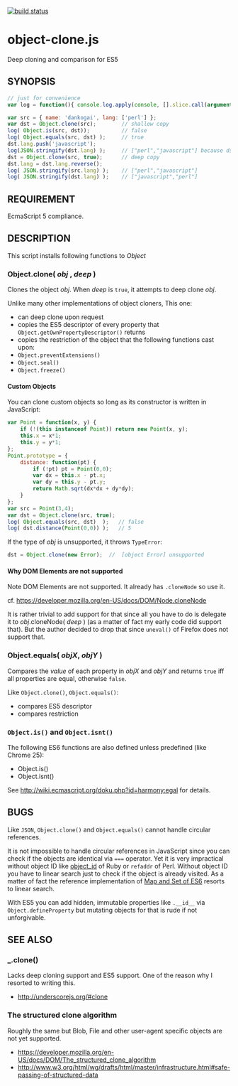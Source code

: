 [![build status](https://secure.travis-ci.org/dankogai/js-object-clone.png)](http://travis-ci.org/dankogai/js-object-clone)

object-clone.js
===============

Deep cloning and comparison for ES5

SYNOPSIS
--------
````javascript
// just for convenience
var log = function(){ console.log.apply(console, [].slice.call(arguments)) };
````
````javascript
var src = { name: 'dankogai', lang: ['perl'] };
var dst = Object.clone(src);        // shallow copy
log( Object.is(src, dst));          // false
log( Object.equals(src, dst) );     // true
dst.lang.push('javascript');
log(JSON.stringify(dst.lang) );     // ["perl","javascript"] because dst is shallow-copied
dst = Object.clone(src, true);      // deep copy
dst.lang = dst.lang.reverse();
log( JSON.stringify(src.lang) );    // ["perl","javascript"]
log( JSON.stringify(dst.lang) );    // ["javascript","perl"]
````

REQUIREMENT
-----------

EcmaScript 5 compliance.

DESCRIPTION
-----------

This script installs following functions to *Object*

### Object.clone( _obj_ , _deep_ )

Clones the object _obj_.  When _deep_ is `true`, it attempts to deep clone _obj_.

Unlike many other implementations of object cloners,  This one:

+ can deep clone upon request
+ copies the ES5 descriptor of every property that `Object.getOwnPropertyDescriptor()` returns
+ copies the restriction of the object that the following functions cast upon:
 + `Object.preventExtensions()`
 + `Object.seal()`
 + `Object.freeze()`

#### Custom Objects

You can clone custom objects so long as its constructor is written in JavaScript:

````javascript
var Point = function(x, y) {
    if (!(this instanceof Point)) return new Point(x, y);
    this.x = x*1;
    this.y = y*1;
};
Point.prototype = {
    distance: function(pt) {
        if (!pt) pt = Point(0,0);
        var dx = this.x - pt.x;
        var dy = this.y - pt.y;
        return Math.sqrt(dx*dx + dy*dy);
    }
};
var src = Point(3,4);
var dst = Object.clone(src, true);
log( Object.equals(src, dst)  );   // false
log( dst.distance(Point(0,0)) );   // 5
````

If the type of _obj_ is unsupported, it throws `TypeError`:

````javascript
dst = Object.clone(new Error);  //  [object Error] unsupported
````
#### Why DOM Elements are not supported

Note DOM Elements are not supported.  It already has `.cloneNode` so use it.

cf. https://developer.mozilla.org/en-US/docs/DOM/Node.cloneNode

It is rather trivial to add support for that since all you have to do is delegate it to _obj_.cloneNode( _deep_ ) (as a matter of fact my early code did support that).  But the author decided to drop that since `uneval()` of Firefox does not support that.

### Object.equals( _objX_, _objY_ )

Compares the _value_ of each property in _objX_ and _objY_ and returns `true` iff all properties are equal, otherwise `false`.

Like `Object.clone()`, `Object.equals()`:

+ compares ES5 descriptor
+ compares restriction

### `Object.is()` and `Object.isnt()`

The following ES6 functions are also defined unless predefined (like Chrome 25):

+ Object.is()
+ Object.isnt()

See http://wiki.ecmascript.org/doku.php?id=harmony:egal for details.

BUGS
----

Like `JSON`, `Object.clone()` and `Object.equals()` cannot handle circular references.

It is not impossible to handle circular references in JavaScript since you can check if the objects are identical via `===` operator. Yet it is very impractical without object ID like [object_id] of Ruby or `refaddr` of Perl.  Without object ID you have to linear search just to check if the object is already visited.  As a matter of fact the reference implementation of [Map and Set of ES6] resorts to linear search.

[object_id]:http://ruby-doc.org/core-2.0/Object.html#method-i-object_id
[refaddr]:http://perldoc.perl.org/Scalar/Util.html
[Map and Set of ES6]: http://wiki.ecmascript.org/doku.php?id=harmony:simple_maps_and_sets

With ES5 you can add hidden, immutable properties like `.__id__` via `Object.defineProperty` but mutating objects for that is rude if not unforgivable.

SEE ALSO
--------

### _.clone()

Lacks deep cloning support and ES5 support.  One of the reason why I resorted to writing this.

+ http://underscorejs.org/#clone

### The structured clone algorithm

Roughly the same but Blob, File and other user-agent specific objects are not yet supported.

+ https://developer.mozilla.org/en-US/docs/DOM/The_structured_clone_algorithm
+ http://www.w3.org/html/wg/drafts/html/master/infrastructure.html#safe-passing-of-structured-data
